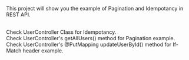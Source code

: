 This project will show you the example of Pagination and Idempotancy in REST API.<br><br>

Check UserController Class for Idempotancy.<br>
Check UserController's getAllUsers() method for Pagination example.<br>
Check UserController's @PutMapping updateUserById() method for If-Match header example.<br>
